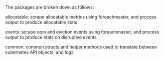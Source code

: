 The packages are broken down as follows:  

allocatable: scrape allocatable metrics using foreachmaster, and process output to produce allocatable stats  

events: scrape oom and eviction events using foreachmaster, and process output
to produce stats on disruptive events 

common: common structs and helper methods used to translate between kubernetes API objects, and logs.
